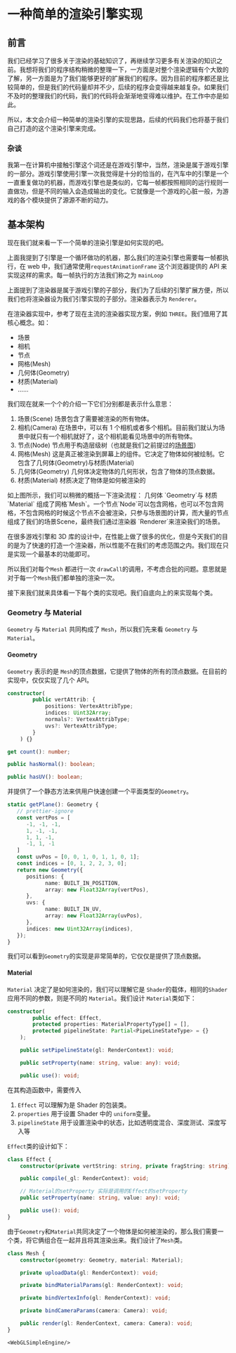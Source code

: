 # 一种简单的渲染引擎实现

## 前言

我们已经学习了很多关于渲染的基础知识了，再继续学习更多有关渲染的知识之前。我想将我们的程序结构稍微的整理一下，一方面是对整个渲染逻辑有个大致的了解，另一方面是为了我们能够更好的扩展我们的程序。因为目前的程序都还是比较简单的，但是我们的代码量却并不少，后续的程序会变得越来越复杂。如果我们不及时的整理我们的代码，我们的代码将会渐渐地变得难以维护。在工作中亦是如此。

所以，本文会介绍一种简单的渲染引擎的实现思路，后续的代码我们也将基于我们自己打造的这个渲染引擎来完成。

### 杂谈

我第一在计算机中接触引擎这个词还是在游戏引擎中，当然，渲染是属于游戏引擎的一部分。游戏引擎使用引擎一次我觉得是十分的恰当的，在汽车中的引擎是一个一直重复做功的机器，而游戏引擎也是类似的，它每一帧都按照相同的运行规则一直做功，但是不同的输入会造成输出的变化。它就像是一个游戏的心脏一般，为游戏的各个模块提供了源源不断的动力。

## 基本架构

现在我们就来看一下一个简单的渲染引擎是如何实现的吧。

上面我提到了引擎是一个循环做功的机器，那么我们的渲染引擎也需要每一帧都执行，在 web 中，我们通常使用`requestAnimationFrame` 这个浏览器提供的 API 来实现这样的需求。每一帧执行的方法我们称之为 `mainLoop`

<ImgContainer :srcs="['/img/15-simpleEngine/engine.png']" :height="300" :forceFlex="true"/>

上面提到了渲染器是属于游戏引擎的子部分，我们为了后续的引擎扩展方便，所以我们也将渲染器设为我们引擎实现的子部分。渲染器表示为 `Renderer`。

在渲染器实现中，参考了现在主流的渲染器实现方案，例如 `THREE`。我们借用了其核心概念。如：

-   场景
-   相机
-   节点
-   网格(Mesh)
-   几何体(Geometry)
-   材质(Material)
-   ……

我们现在就来一个个的介绍一下它们分别都是表示什么意思：

1. 场景(Scene)
   场景包含了需要被渲染的所有物体。
2. 相机(Camera)
   在场景中，可以有 1 个相机或者多个相机。目前我们就认为场景中就只有一个相机就好了，这个相机能看见场景中的所有物体。
3. 节点(Node)
   节点用于构造层级树（也就是我们之前提过的[场景图](./9-hierarchy)）
4. 网格(Mesh)
   这是真正被渲染到屏幕上的组件。它决定了物体如何被绘制。它包含了几何体(Geometry)与材质(Material)
5. 几何体(Geometry)
   几何体决定物体的几何形状，包含了物体的顶点数据。
6. 材质(Material)
   材质决定了物体是如何被渲染的

<ImgContainer :srcs="['/img/15-simpleEngine/mesh2.png']" :height="500" :forceFlex="true"/>
如上图所示，我们可以稍微的概括一下渲染流程：
几何体 `Geometry`与 材质`Material` 组成了网格`Mesh`。一个节点`Node`可以包含网格，也可以不包含网格，不包含网格的时候这个节点不会被渲染，只参与场景图的计算，而大量的节点组成了我们的场景Scene，最终我们通过渲染器 `Renderer`来渲染我们的场景。

在很多游戏引擎和 3D 库的设计中，在性能上做了很多的优化，但是今天我们的目的是为了快速的打造一个渲染器，所以性能不在我们的考虑范围之内。我们现在只是实现一个最基本的功能即可。

所以我们对每个`Mesh` 都进行一次 `drawCall`的调用，不考虑合批的问题。意思就是对于每一个`Mesh`我们都单独的渲染一次。

接下来我们就来具体看一下每个类的实现吧。我们自底向上的来实现每个类。

### Geometry 与 Material

`Geometry` 与 `Material` 共同构成了 `Mesh`，所以我们先来看 `Geometry` 与 `Material`。

#### Geometry

`Geometry` 表示的是 `Mesh`的顶点数据，它提供了物体的所有的顶点数据。在目前的实现中，仅仅实现了几个 API。

```ts
constructor(
        public vertAttrib: {
            positions: VertexAttribType;
            indices: Uint32Array;
            normals?: VertexAttribType;
            uvs?: VertexAttribType;
        }
    ) {}

get count(): number;

public hasNormal(): boolean;

public hasUV(): boolean;
```

并提供了一个静态方法来供用户快速创建一个平面类型的`Geometry`。

```ts
static getPlane(): Geometry {
   // prettier-ignore
   const vertPos = [
      -1, -1, -1,
      1, -1, -1,
      1, 1, -1,
      -1, 1, -1
   ]
   const uvPos = [0, 0, 1, 0, 1, 1, 0, 1];
   const indices = [0, 1, 2, 2, 3, 0];
   return new Geometry({
      positions: {
            name: BUILT_IN_POSITION,
            array: new Float32Array(vertPos),
      },
      uvs: {
            name: BUILT_IN_UV,
            array: new Float32Array(uvPos),
      },
      indices: new Uint32Array(indices),
   });
}
```

我们可以看到`Geometry`的实现是非常简单的，它仅仅是提供了顶点数据。

#### Material

`Material` 决定了是如何渲染的，我们可以理解它是 `Shader`的载体，相同的`Shader`应用不同的参数，则是不同的 `Material`。我们设计 `Material`类如下：

```ts
constructor(
        public effect: Effect,
        protected properties: MaterialPropertyType[] = [],
        protected pipelineState: Partial<PipeLineStateType> = {}
    );

    public setPipelineState(gl: RenderContext): void;

    public setProperty(name: string, value: any): void;

    public use(): void;
```

在其构造函数中，需要传入

1. `Effect` 可以理解为是 Shader 的包装类。
2. `properties` 用于设置 Shader 中的 `uniform`变量。
3. `pipelineState` 用于设置渲染中的状态，比如透明度混合、深度测试、深度写入等

`Effect`类的设计如下：

```ts
class Effect {
    constructor(private vertString: string, private fragString: string) {}

    public compile(_gl: RenderContext): void;

    // Material的setProperty 实际是调用的Effect的setProperty
    public setProperty(name: string, value: any): void;

    public use(): void;
}
```

由于`Geometry`和`Material`共同决定了一个物体是如何被渲染的，那么我们需要一个类，将它俩组合在一起并且将其渲染出来。我们设计了`Mesh`类。

```ts
class Mesh {
    constructor(geometry: Geometry, material: Material);

    private uploadData(gl: RenderContext): void;

    private bindMaterialParams(gl: RenderContext): void;

    private bindVertexInfo(gl: RenderContext): void;

    private bindCameraParams(camera: Camera): void;

    public render(gl: RenderContext, camera: Camera): void;
}
```

    <WebGLSimpleEngine/>
